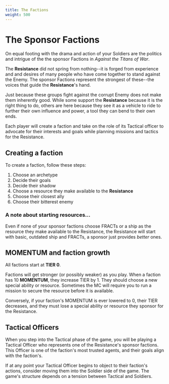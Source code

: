 ```yaml
---
title: The Factions
weight: 500
---
```


# The Sponsor Factions

On equal footing with the drama and action of your Soldiers are the politics and
intrigue of the the sponsor Factions in _Against the Titans of War_.

The **Resistance** did not spring from nothing--it is forged from experience and
and desires of many people who have come together to stand against the Enemy.
The sponsor Factions represent the strongest of these--the voices that guide the
**Resistance**'s hand.

Just because these groups fight against the corrupt Enemy does not make them
inherently good. While some support the **Resistance** because it is the right
thing to do, others are here because they see it as a vehicle to ride to further
their own influence and power, a tool they can bend to their own ends.

Each player will create a faction and take on the role of its Tactical officer
to advocate for their interests and goals while planning missions and tactics
for the Resistance.

## Creating a faction

To create a faction, follow these steps:

1. Choose an archetype
2. Decide their goals
3. Decide their shadow
4. Choose a resource they make available to the **Resistance**
5. Choose their closest ally
6. Choose their bitterest enemy

### A note about starting resources...

Even if none of your sponsor factions choose FRACTs or a ship as the resource
they make available to the Resistance, the Resistance will start with basic,
outdated ship and FRACTs, a sponsor just provides _better_ ones.

## MOMENTUM and faction growth

All factions start at **TIER 0**.

Factions will get stronger (or possibly weaker) as you play. When a faction has
10 **MOMENTUM**, they increase TIER by 1. They should choose a new special
ability or resource. Sometimes the MC will require you to run a mission to
secure the resource before it is available.

Conversely, if your faction's MOMENTUM is ever lowered to 0, their TIER
decreases, and they must lose a special ability or resource they sponsor for the
Resistance.

## Tactical Officers

When you step into the Tactical phase of the game, you will be playing a
Tactical Officer who represents one of the Resistance's sponsor factions. This
Officer is one of the faction's most trusted agents, and their goals align with
the faction's.

If at any point your Tactical Officer begins to object to their faction's
actions, consider moving them into the Soldier side of the game. The game's
structure depends on a tension between Tactical and Soldiers.
